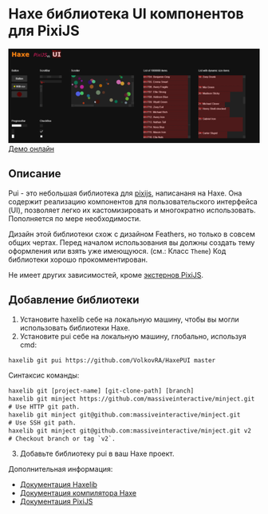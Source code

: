 # Haxe библиотека UI компонентов для PixiJS

![Скриншот](https://github.com/VolkovRA/HaxePUI/blob/master/preview.png)
[Демо онлайн](https://funnycarrot.ru/demo/pui/ "Посмотреть онлайн демку")

Описание
------------------------------

Pui - это небольшая библиотека для [pixijs](https://github.com/pixijs/pixi.js/ "The HTML5 Creation Engine"),
написананя на Haxe. Она содержит реализацию компонентов для пользовательского
интерфейса (UI), позволяет легко их кастомизировать и многократно использовать.
Пополняется по мере необходимости.

Дизайн этой библиотеки схож с дизайном Feathers, но только в совсем общих чертах.
Перед началом использования вы должны создать тему оформления или взять уже имеющуюся.
(см.: Класс `Theme`) Код библиотеки хорошо прокомментирован.

Не имеет других зависимостей, кроме [экстернов PixiJS](https://github.com/VolkovRA/HaxePixiJS).

Добавление библиотеки
------------------------------

1. Установите haxelib себе на локальную машину, чтобы вы могли использовать библиотеки Haxe.
2. Установите pui себе на локальную машину, глобально, используя cmd:
```
haxelib git pui https://github.com/VolkovRA/HaxePUI master
```
Синтаксис команды:
```
haxelib git [project-name] [git-clone-path] [branch]
haxelib git minject https://github.com/massiveinteractive/minject.git         # Use HTTP git path.
haxelib git minject git@github.com:massiveinteractive/minject.git             # Use SSH git path.
haxelib git minject git@github.com:massiveinteractive/minject.git v2          # Checkout branch or tag `v2`.
```
3. Добавьте библиотеку pui в ваш Haxe проект.

Дополнительная информация:
 * [Документация Haxelib](https://lib.haxe.org/documentation/using-haxelib/ "Using Haxelib")
 * [Документация компилятора Haxe](https://haxe.org/manual/compiler-usage-hxml.html "Configure compile.hxml")
 * [Документация PixiJS](https://pixijs.download/dev/docs/index.html "PixiJS — The HTML5 Creation Engine")